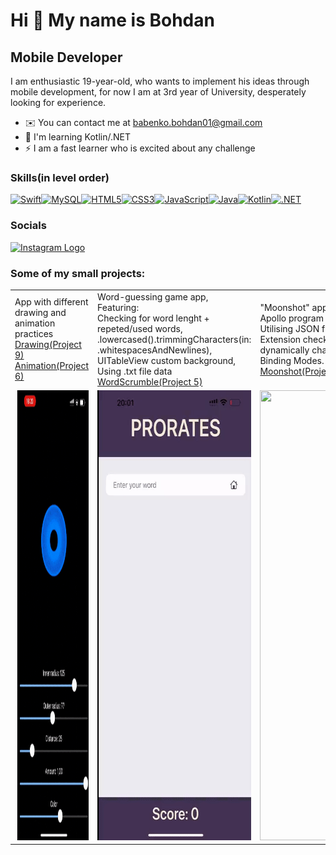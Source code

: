 Hi 👋 My name is Bohdan
======================= 

Mobile Developer
---------------- 

I am enthusiastic 19-year-old, who wants to implement his ideas through mobile development, for now I am at 3rd year of University, desperately looking for experience.

* ✉️  You can contact me at [babenko.bohdan01@gmail.com](mailto:babenko.bohdan01@gmail.com)
* 🧠  I'm learning Kotlin/.NET
* ⚡  I am a fast learner who is excited about any challenge

### Skills(in level order)  

<p align="left"> <a href="https://developer.apple.com/swift/" target="_blank" rel="noreferrer"><img src="https://raw.githubusercontent.com/danielcranney/readme-generator/main/public/icons/skills/swift-colored.svg" width="36" height="36" alt="Swift" /></a><a href="https://www.mysql.com/" target="_blank" rel="noreferrer"><img src="https://raw.githubusercontent.com/danielcranney/readme-generator/main/public/icons/skills/mysql-colored.svg" width="36" height="36" alt="MySQL" /></a><a href="https://developer.mozilla.org/en-US/docs/Glossary/HTML5" target="_blank" rel="noreferrer"><img src="https://raw.githubusercontent.com/danielcranney/readme-generator/main/public/icons/skills/html5-colored.svg" width="36" height="36" alt="HTML5" /></a><a href="https://www.w3.org/TR/CSS/#css" target="_blank" rel="noreferrer"><img src="https://raw.githubusercontent.com/danielcranney/readme-generator/main/public/icons/skills/css3-colored.svg" width="36" height="36" alt="CSS3" /></a><a href="https://developer.mozilla.org/en-US/docs/Web/JavaScript" target="_blank" rel="noreferrer"><img src="https://raw.githubusercontent.com/danielcranney/readme-generator/main/public/icons/skills/javascript-colored.svg" width="36" height="36" alt="JavaScript" /></a><a href="https://www.oracle.com/java/" target="_blank" rel="noreferrer"><img src="https://raw.githubusercontent.com/danielcranney/readme-generator/main/public/icons/skills/java-colored.svg" width="36" height="36" alt="Java" /></a><a href="https://kotlinlang.org/" target="_blank" rel="noreferrer"><img src="https://raw.githubusercontent.com/danielcranney/readme-generator/main/public/icons/skills/kotlin-colored.svg" width="36" height="36" alt="Kotlin" /></a><a href="https://dotnet.microsoft.com/en-us/" target="_blank" rel="noreferrer"><img src="https://raw.githubusercontent.com/danielcranney/readme-generator/main/public/icons/skills/dot-net-colored.svg" width="36" height="36" alt=".NET" /></a> </p> 

### Socials <p align="left">
  <a href="http://www.instagram.com/________narcissus_________?igshid=expqrqpcrn65o" target="_blank" rel="noreferrer">
    <picture>
      <source srcset="https://upload.wikimedia.org/wikipedia/commons/a/a5/Instagram_icon.png" />
      <img src="https://upload.wikimedia.org/wikipedia/commons/a/a5/Instagram_icon.png" width="40" height="40" alt="Instagram Logo" />
    </picture>
  </a>
</p>

### Some of my small projects: 

<table>
  <col width="332">
  <col width="332">
  <col width="332">
  <tr>
    <td>App with different drawing and animation practices<br>
      <a href="https://example.com](https://github.com/BeaverOnAMission/Drawing-Project-9-/tree/main" target="_blank">Drawing(Project 9)</a><br>
      <a href="https://github.com/BeaverOnAMission/Animation-Project-6-/tree/main" target="_blank">Animation(Project 6)</a><br>
</td>
    <td width="332">Word-guessing game app, Featuring:<br>
      Checking for word lenght + repeted/used words,<br> 
      .lowercased().trimmingCharacters(in: .whitespacesAndNewlines),<br>  
      UITableView custom background,<br>  
      Using .txt file data<br>
       <a href="https://github.com/BeaverOnAMission/WordScrumble-Project-5-/tree/main" target="_blank">WordScrumble(Project 5)</a><br>
    </td>
    <td>"Moonshot" app displaying information about  Apollo program missions, Featuring:<br>  
   Utilising JSON file,<br>  
   Extension checking for color darkness to dynamically change text color,<br>  
   Binding Modes.<br>
       <a href="https://github.com/BeaverOnAMission/Animation-Project-6-/tree/main)](https://github.com/BeaverOnAMission/Moonshot-Project-8-)" target="_blank">Moonshot(Project 8)</a><br>
 </td>
  </tr>
  <tr>
    <td><img src="https://github.com/BeaverOnAMission/Assets/blob/main/Untitled%20design-3.gif" width="334" height="720"/></td>
    <td width="332"> <img src="https://github.com/BeaverOnAMission/Assets/blob/main/clideo_editor_389ce88eb448498882c6d5894150c819-ezgif.com-video-to-gif-converter.gif" width="334" height="720"/></td>
    <td> <img src="https://github.com/BeaverOnAMission/Assets/blob/main/RPReplay_Final1709482380%20(online-video-cutter.com)-2-2.gif" width="334" height="720"/></td>
  </tr>
</table>




















